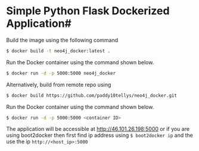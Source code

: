 # Simple Python Flask Dockerized Application#

Build the image using the following command

```bash
$ docker build -t neo4j_docker:latest .
```

Run the Docker container using the command shown below.

```bash
$ docker run -d -p 5000:5000 neo4j_docker
```
Alternatively, build from remote repo using

```bash
$ docker build https://github.com/paddy10tellys/neo4j_docker.git 
```

Run the Docker container using the command shown below.

```bash
$ docker run -d -p 5000:5000 <container ID>
```

The application will be accessible at http://46.101.26.198:5000 or if you are using boot2docker then first find ip address using `$ boot2docker ip` and the use the ip `http://<host_ip>:5000`

